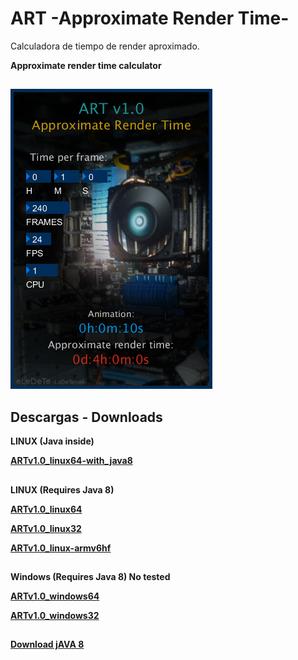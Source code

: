 ART -Approximate Render Time-
=

Calculadora de tiempo de render aproximado.

**Approximate render time calculator**

##

![](https://github.com/eLeDeTe-LoDeTanda/ART/blob/master/Captura.png)

## Descargas - Downloads

**LINUX (Java inside)**


**[ARTv1.0_linux64-with_java8](https://github.com/eLeDeTe-LoDeTanda/ART/blob/master/ARTv1.0_linux64-with_java8.tar.bz2)**

##

**LINUX (Requires Java 8)**


**[ARTv1.0_linux64](https://github.com/eLeDeTe-LoDeTanda/ART/blob/master/ARTv1.0_linux64.tar.bz2)**


**[ARTv1.0_linux32](https://github.com/eLeDeTe-LoDeTanda/ART/blob/master/ARTv1.0_linux32.tar.bz2)**


**[ARTv1.0_linux-armv6hf](https://github.com/eLeDeTe-LoDeTanda/ART/blob/master/ARTv1.0_linux-armv6hf.tar.bz2)**

##

**Windows (Requires Java 8) No tested**


**[ARTv1.0_windows64](https://github.com/eLeDeTe-LoDeTanda/ART/blob/master/ARTv1.0_windows64.zip)**


**[ARTv1.0_windows32](https://github.com/eLeDeTe-LoDeTanda/ART/blob/master/ARTv1.0_windows32.zip)**

##

**[Download jAVA 8](https://www.java.com/en/download/)**

##
##
